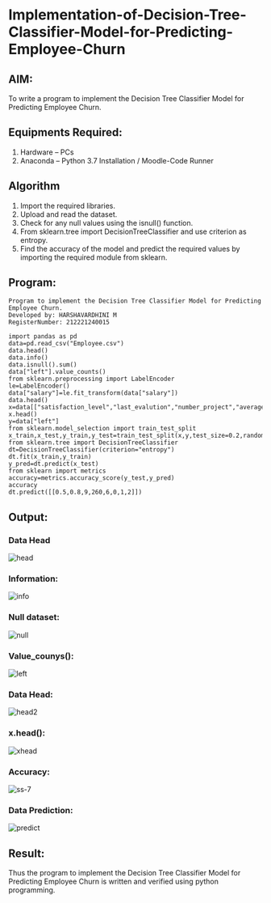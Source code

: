 # Implementation-of-Decision-Tree-Classifier-Model-for-Predicting-Employee-Churn

## AIM:
To write a program to implement the Decision Tree Classifier Model for Predicting Employee Churn.

## Equipments Required:
1. Hardware – PCs
2. Anaconda – Python 3.7 Installation / Moodle-Code Runner

## Algorithm
1. Import the required libraries.
2. Upload and read the dataset.    
3. Check for any null values using the isnull() function.
4. From sklearn.tree import DecisionTreeClassifier and use criterion as entropy.
5. Find the accuracy of the model and predict the required values by importing the required module from sklearn.

## Program:
```
Program to implement the Decision Tree Classifier Model for Predicting Employee Churn.
Developed by: HARSHAVARDHINI M
RegisterNumber: 212221240015 

import pandas as pd
data=pd.read_csv("Employee.csv")
data.head()
data.info()
data.isnull().sum()
data["left"].value_counts()
from sklearn.preprocessing import LabelEncoder
le=LabelEncoder()
data["salary"]=le.fit_transform(data["salary"])
data.head()
x=data[["satisfaction_level","last_evalution","number_project","average_montly_hours","time_spend_company","work_accident","promotion_last_5years","salary"]]
x.head()
y=data["left"]
from sklearn.model_selection import train_test_split
x_train,x_test,y_train,y_test=train_test_split(x,y,test_size=0.2,random_state=100)
from sklearn.tree import DecisionTreeClassifier
dt=DecisionTreeClassifier(criterion="entropy")
dt.fit(x_train,y_train)
y_pred=dt.predict(x_test)
from sklearn import metrics
accuracy=metrics.accuracy_score(y_test,y_pred)
accuracy
dt.predict([[0.5,0.8,9,260,6,0,1,2]])
```

## Output:
### Data Head
![head](https://user-images.githubusercontent.com/93427208/169464817-681d5776-e0a4-415a-bc58-10e5a9f37cc2.png)

### Information:
![info](https://user-images.githubusercontent.com/93427208/169464890-1a6c35c0-c7e5-43c8-9a40-2c6a0ee9a27b.png)

### Null dataset:
![null](https://user-images.githubusercontent.com/93427208/169464953-b46cc08c-2005-4acf-8fe7-08cae47aa60c.png)

### Value_counys():
![left](https://user-images.githubusercontent.com/93427208/169465015-f4c16c0c-4ca2-4fca-8a7a-f85cb423a999.png)

### Data Head:
![head2](https://user-images.githubusercontent.com/93427208/169465081-dc868d4c-f879-42c1-9be5-8a7c690af454.png)

### x.head():
![xhead](https://user-images.githubusercontent.com/93427208/169465176-9b8d266d-ed47-4a8e-8781-19c04a0360c0.png)

### Accuracy:
![ss-7](https://user-images.githubusercontent.com/93427208/169465389-51117326-7f9b-416e-b48b-a43961d7f513.png)

### Data Prediction:
![predict](https://user-images.githubusercontent.com/93427208/169465493-62ba0d4e-3deb-44ec-a2f1-bd2707cd9b5c.png)



## Result:
Thus the program to implement the  Decision Tree Classifier Model for Predicting Employee Churn is written and verified using python programming.
